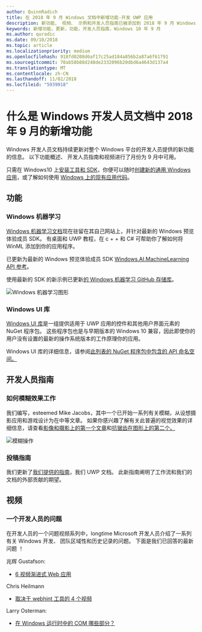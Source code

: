```yaml
---
author: QuinnRadich
title: 在 2018 年 9 月 Windows 文档中新增功能-开发 UWP 应用
description: 新功能、 视频、 示例和开发人员指南已被添加到 2018 年 9 月 Windows 10 开发人员文档。
keywords: 新增功能，更新，功能，开发人员指南，Windows 10 年 9 月
ms.author: quradic
ms.date: 09/10/2018
ms.topic: article
ms.localizationpriority: medium
ms.openlocfilehash: 918fd0208d6af17c25ad184a856b2a87a6f61791
ms.sourcegitcommit: 70ab58b88d248de2332096b20dbd6a4643d137a4
ms.translationtype: MT
ms.contentlocale: zh-CN
ms.lasthandoff: 11/02/2018
ms.locfileid: "5939918"
---
```

# <a name="whats-new-in-the-windows-developer-docs-in-september-2018"></a>什么是 Windows 开发人员文档中 2018 年 9 月的新增功能

Windows 开发人员文档持续更新对整个 Windows 平台的开发人员提供的新功能的信息。 以下功能概述、 开发人员指南和视频进行了月份为 9 月中可用。

只需在 Windows10 上[安装工具和 SDK](http://go.microsoft.com/fwlink/?LinkId=821431)，你便可以随时[创建新的通用 Windows 应用](../get-started/create-uwp-apps.md)，或了解如何使用 [Windows 上的现有应用代码](../porting/index.md)。

## <a name="features"></a>功能

### <a name="windows-machine-learning"></a>Windows 机器学习

[Windows 机器学习文档](https://docs.microsoft.com/windows/ai/)现在驻留在其自己网站上，并针对最新的 Windows 预览体验成员 SDK。 有桌面和 UWP 教程，在 c + + 和 C# 可帮助你了解如何将 WinML 添加到你的应用程序。

已更新为最新的 Windows 预览体验成员 SDK [Windows.AI.MachineLearning API 参考](https://docs.microsoft.com/uwp/api/windows.ai.machinelearning)。

使用最新的 SDK 的新示例已更新[的 Windows 机器学习 GitHub 存储库](https://github.com/Microsoft/Windows-Machine-Learning)。

![Windows 机器学习图形](images/winml-graphic.png)

### <a name="windows-ui-library"></a>Windows UI 库

[Windows UI 库](https://aka.ms/winui-docs)是一组提供适用于 UWP 应用的控件和其他用户界面元素的 NuGet 程序包。 这些程序包也是与早期版本的 Windows 10 兼容，因此即使你的用户没有设置的最新的操作系统版本的工作原理你的应用。

Windows UI 库的详细信息，请参阅[此列表的 NuGet 程序包中包含的 API 命名空间。](https://docs.microsoft.com/uwp/api/overview/winui/)

## <a name="developer-guidance"></a>开发人员指南

### <a name="how-blur-effects-work"></a>如何模糊效果工作

我们编写，esteemed Mike Jacobs，其中一个已开始一系列有关模糊，从设想摄影应用和游戏设计为在中等文章。 如果你感兴趣了解有关此普遍的视觉效果的详细信息，请查看[影像和摄影上的第一个文章](https://medium.com/microsoft-design/science-in-the-system-how-blur-effects-work-8b0590996e09)和[抗锯齿在图形上的第二个。](https://medium.com/microsoft-design/science-in-the-system-how-blur-effects-work-part-2-c5589a738515)

![模糊操作](images/blur-example.jpg)

### <a name="contributing-guidance"></a>投稿指南

我们更新了[我们提供的指南](https://github.com/MicrosoftDocs/windows-uwp/blob/docs/CONTRIBUTING.md)，我们 UWP 文档。 此新指南阐明了工作流和我们的文档的外部贡献的期望。

## <a name="videos"></a>视频

### <a name="one-dev-question"></a>一个开发人员的问题

在开发人员的一个问题视频系列中，longtime Microsoft 开发人员介绍了一系列有关 Windows 开发、 团队区域性和历史记录的问题。 下面是我们已回答的最新问题 ！

兆辉 Gustafson:

* [6 视频渐进式 Web 应用](https://www.youtube.com/playlist?list=PLWs4_NfqMtoyPHoI-CIB71mEq-om6m35I)

Chris Heilmann

* [取决于 webhint 工具的 4 个视频](https://www.youtube.com/watch?v=eXfmxmiA00Y&list=PLWs4_NfqMtow00LM-vgyECAlMDxx84Q2v)

Larry Osterman:

* [在 Windows 运行时中的 COM 哪些部分？](https://youtu.be/_nsMjHqRn1w)